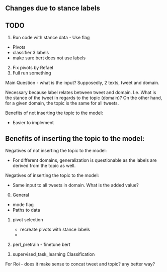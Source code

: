## Changes due to stance labels

## TODO
1. Run code with stance data - Use flag
 - Pivots
- classifier 3 labels
- make sure bert does not use labels
2. Fix pivots by Refael
3. Full run something




Main Question - 
what is the input?
Supposedly, 2 texts, tweet and domain.


Necessary because label relates between tweet and domain. 
I.e. What is the stance of the tweet in regards to the topic (domain)? 
On the other hand, for a given domain, the topic is the same for all tweets. 

Benefits of not inserting the topic to the model:
- Easier to implement

Benefits of inserting the topic to the model:
-   

Negatives of not inserting the topic to the model:
- For different domains, generalization is questionable as the labels are derived from the topic as well.

Negatives of inserting the topic to the model:
- Same input to all tweets in domain. What is the added value?

0. General
- mode flag
- Paths to data

1. pivot selection
   - recreate pivots with stance labels
   - 

2. perl_pretrain - finetune bert

  
3. supervised_task_learning  Classification



For Roi -
does it make sense to concat tweet and topic? any better way?